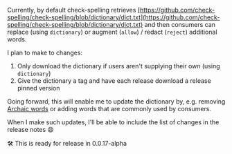 Currently, by default check-spelling retrieves [https://github.com/check-spelling/check-spelling/blob/dictionary/dict.txt](https://github.com/check-spelling/check-spelling/blob/dictionary/dict.txt) and then consumers can replace (using `dictionary`) or augment (`allow`) / redact (`reject`) additional words.

I plan to make to changes:

1. Only download the dictionary if users aren't supplying their own (using `dictionary`)
1. Give the dictionary a tag and have each release download a release pinned version

Going forward, this will enable me to update the dictionary by, e.g. removing [Archaic words](Archaic-words) or adding words that are commonly used by consumers.

When I make such updates, I'll be able to include the list of changes in the release notes 😄

🛠️ This is ready for release in 0.0.17-alpha
